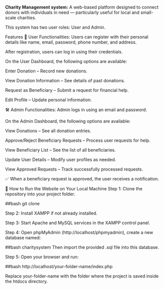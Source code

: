 **Charity Management system:**
A web-based platform designed to connect donors with individuals in need — particularly useful for local and small-scale charities.

This system has two user roles: User and Admin.

Features
👤 User Functionalities:
Users can register with their personal details like name, email, password, phone number, and address.

After registration, users can log in using their credentials.

On the User Dashboard, the following options are available:

Enter Donation – Record new donations.

View Donation Information – See details of past donations.

Request as Beneficiary – Submit a request for financial help.

Edit Profile – Update personal information.

🛠️ Admin Functionalities:
Admin logs in using an email and password.

On the Admin Dashboard, the following options are available:

View Donations – See all donation entries.

Approve/Reject Beneficiary Requests – Process user requests for help.

View Beneficiary List – See the list of all beneficiaries.

Update User Details – Modify user profiles as needed.

View Approved Requests – Track successfully processed requests.

✅ When a beneficiary request is approved, the user receives a notification.

🚀 How to Run the Website on Your Local Machine
Step 1:
Clone the repository into your project folder.

##bash
git clone <your-repository-link>

Step 2:
Install XAMPP if not already installed.

Step 3:
Start Apache and MySQL services in the XAMPP control panel.

Step 4:
Open phpMyAdmin (http://localhost/phpmyadmin), create a new database named:

##bash
charitysystem
Then import the provided .sql file into this database.

Step 5:
Open your browser and run:

##bash
http://localhost/your-folder-name/index.php

Replace your-folder-name with the folder where the project is saved inside the htdocs directory.


